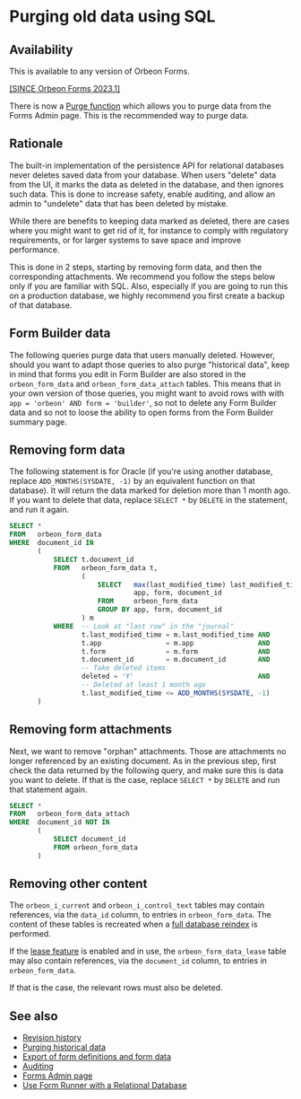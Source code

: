 # Purging old data using SQL

## Availability

This is available to any version of Orbeon Forms.

[\[SINCE Orbeon Forms 2023.1\]](/release-notes/orbeon-forms-2023.1.md)

There is now a [Purge function](/form-runner/feature/purging-historical-data.md) which allows you to purge data from the Forms Admin page. This is the recommended way to purge data.

## Rationale

The built-in implementation of the persistence API for relational databases never deletes saved data from your database. When users "delete" data from the UI, it marks the data as deleted in the database, and then ignores such data. This is done to increase safety, enable auditing, and allow an admin to "undelete" data that has been deleted by mistake.

While there are benefits to keeping data marked as deleted, there are cases where you might want to get rid of it, for instance to comply with regulatory requirements, or for larger systems to save space and improve performance.

This is done in 2 steps, starting by removing form data, and then the corresponding attachments. We recommend you follow the steps below only if you are familiar with SQL. Also, especially if you are going to run this on a production database, we highly recommend you first create a backup of that database.

## Form Builder data

The following queries purge data that users manually deleted. However, should you want to adapt those queries to also purge "historical data", keep in mind that forms you edit in Form Builder are also stored in the `orbeon_form_data` and `orbeon_form_data_attach` tables. This means that in your own version of those queries, you might want to avoid rows with with `app = 'orbeon' AND form = 'builder'`, so not to delete any Form Builder data and so not to loose the ability to open forms from the Form Builder summary page.

## Removing form data

The following statement is for Oracle (if you're using another database, replace `ADD_MONTHS(SYSDATE, -1)` by an equivalent function on that database). It will return the data marked for deletion more than 1 month ago. If you want to delete that data, replace `SELECT *` by `DELETE` in the statement, and run it again.

```sql
SELECT *
FROM   orbeon_form_data
WHERE  document_id IN
       (
           SELECT t.document_id
           FROM   orbeon_form_data t,
                  (
                      SELECT   max(last_modified_time) last_modified_time,
                               app, form, document_id
                      FROM     orbeon_form_data
                      GROUP BY app, form, document_id
                  ) m
           WHERE  -- Look at "last row" in the "journal"
                  t.last_modified_time = m.last_modified_time AND
                  t.app                = m.app                AND
                  t.form               = m.form               AND
                  t.document_id        = m.document_id        AND
                  -- Take deleted items
                  deleted = 'Y'                               AND
                  -- Deleted at least 1 month ago
                  t.last_modified_time <= ADD_MONTHS(SYSDATE, -1)
       )
```

## Removing form attachments

Next, we want to remove "orphan" attachments. Those are attachments no longer referenced by an existing document. As in the previous step, first check the data returned by the following query, and make sure this is data you want to delete. If that is the case, replace `SELECT *` by `DELETE` and run that statement again.

```sql
SELECT *
FROM   orbeon_form_data_attach
WHERE  document_id NOT IN
       (
           SELECT document_id
           FROM orbeon_form_data
       )
```

## Removing other content

The `orbeon_i_current` and `orbeon_i_control_text` tables may contain references, via the `data_id` column, to entries in `orbeon_form_data`. The content of these tables is recreated when a [full database reindex](/form-runner/feature/forms-admin-page.md#reindexing) is performed.

If the [lease feature](/form-runner/feature/lease.md) is enabled and in use, the `orbeon_form_data_lease` table may also contain references, via the `document_id` column, to entries in `orbeon_form_data`.

If that is the case, the relevant rows must also be deleted.

## See also 

- [Revision history](/form-runner/feature/revision-history.md)
- [Purging historical data](/form-runner/feature/purging-historical-data.md)
- [Export of form definitions and form data](/form-runner/feature/exporting-form-definitions-and-form-data.md)
- [Auditing](auditing.md)
- [Forms Admin page](/form-runner/feature/forms-admin-page.md)
- [Use Form Runner with a Relational Database](relational-db.md)
